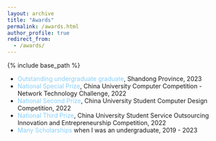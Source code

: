 ```yaml
---
layout: archive
title: "Awards"
permalink: /awards.html
author_profile: true
redirect_from:
  - /awards/
---
```

{% include base_path %}

- <span style="color:#87CEFA">Outstanding undergraduate graduate</span>, Shandong Province, 2023
- <span style="color:#87CEFA">National Special Prize</span>, China University Computer Competition - Network Technology Challenge, 2022
- <span style="color:#87CEFA">National Second Prize</span>, 
  China University Student Computer Design Competition, 2022
- <span style="color:#87CEFA">National Third Prize</span>, 
  China University Student Service Outsourcing Innovation and Entrepreneurship Competition, 2022
- <span style="color:#87CEFA">Many Scholarships</span> when I was an undergraduate, 2019 - 2023